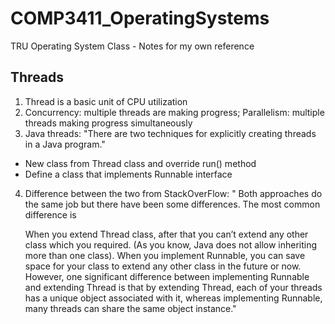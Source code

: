 # COMP3411_OperatingSystems
TRU Operating System Class - Notes for my own reference 

## Threads 
1. Thread is a basic unit of CPU utilization 
2. Concurrency: multiple threads are making progress; Parallelism: multiple threads making progress simultaneously  
3. Java threads: "There are two techniques for explicitly creating threads in a Java program." 
  - New class from Thread class and override run() method 
  - Define a class that implements Runnable interface 
4. Difference between the two from StackOverFlow: 
    " Both approaches do the same job but there have been some differences.
     The most common difference is

      When you extend Thread class, after that you can’t extend any other class which you required. (As you know, Java does not allow inheriting more than one class).
    When you implement Runnable, you can save space for your class to extend any other class in the future or now.
    However, one significant difference between implementing Runnable and extending Thread is that
   by extending Thread, each of your threads has a unique object associated with it, whereas implementing Runnable, many threads can share the same object instance."
  
  


